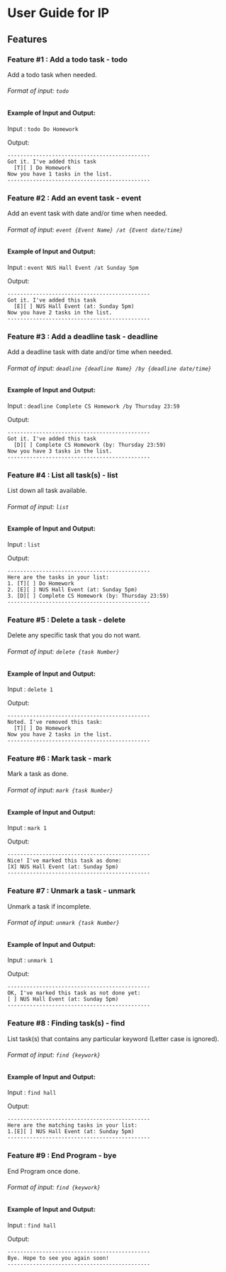 # User Guide for IP

## Features

### Feature #1 : Add a todo task - todo

Add a todo task when needed.

###### Format of input: `todo`

#### Example of Input and Output:
Input : `todo Do Homework`

Output:
```
---------------------------------------------
Got it. I've added this task
  [T][ ] Do Homework
Now you have 1 tasks in the list.
---------------------------------------------
```

### Feature #2 : Add an event task - event

Add an event task with date and/or time when needed.

###### Format of input: `event {Event Name} /at {Event date/time}`

#### Example of Input and Output:
Input : `event NUS Hall Event /at Sunday 5pm`

Output:
```
---------------------------------------------
Got it. I've added this task
  [E][ ] NUS Hall Event (at: Sunday 5pm)
Now you have 2 tasks in the list.
---------------------------------------------
```

### Feature #3 : Add a deadline task - deadline

Add a deadline task with date and/or time when needed.

###### Format of input: `deadline {deadline Name} /by {deadline date/time}`

#### Example of Input and Output:
Input : `deadline Complete CS Homework /by Thursday 23:59`

Output:
```
---------------------------------------------
Got it. I've added this task
  [D][ ] Complete CS Homework (by: Thursday 23:59)
Now you have 3 tasks in the list.
---------------------------------------------
```

### Feature #4 : List all task(s) - list

List down all task available.

###### Format of input: `list`

#### Example of Input and Output:
Input : `list`

Output:
```
---------------------------------------------
Here are the tasks in your list:
1. [T][ ] Do Homework
2. [E][ ] NUS Hall Event (at: Sunday 5pm)
3. [D][ ] Complete CS Homework (by: Thursday 23:59)
---------------------------------------------
```

### Feature #5 : Delete a task - delete

Delete any specific task that you do not want.

###### Format of input: `delete {task Number}`

#### Example of Input and Output:
Input : `delete 1`

Output:
```
---------------------------------------------
Noted. I've removed this task:
  [T][ ] Do Homework
Now you have 2 tasks in the list.
---------------------------------------------
```

### Feature #6 : Mark task - mark

Mark a task as done.

###### Format of input: `mark {task Number}`

#### Example of Input and Output:
Input : `mark 1`

Output:
```
---------------------------------------------
Nice! I've marked this task as done:
[X] NUS Hall Event (at: Sunday 5pm)
---------------------------------------------
```

### Feature #7 : Unmark a task - unmark

Unmark a task if incomplete.

###### Format of input: `unmark {task Number}`

#### Example of Input and Output:
Input : `unmark 1`

Output:
```
---------------------------------------------
OK, I've marked this task as not done yet:
[ ] NUS Hall Event (at: Sunday 5pm)
---------------------------------------------
```

### Feature #8 : Finding task(s) - find

List task(s) that contains any particular keyword (Letter case is ignored).

###### Format of input: `find {keywork}`

#### Example of Input and Output:
Input : `find hall`

Output:
```
---------------------------------------------
Here are the matching tasks in your list:
1.[E][ ] NUS Hall Event (at: Sunday 5pm)
---------------------------------------------
```

### Feature #9 : End Program - bye

End Program once done.

###### Format of input: `find {keywork}`

#### Example of Input and Output:
Input : `find hall`

Output:
```
---------------------------------------------
Bye. Hope to see you again soon!
---------------------------------------------
```
